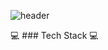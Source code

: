 ![header](https://capsule-render.vercel.app/api?type=shark&color=auto&height=300&section=header&text=Monstagram&fontSize=90)

:computer: ### Tech Stack 
:computer:
